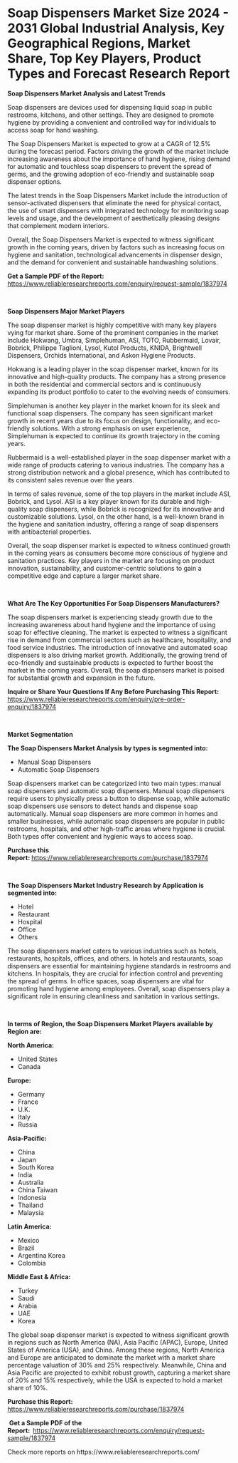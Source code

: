 <p><h1>Soap Dispensers Market Size 2024 - 2031 Global Industrial Analysis, Key Geographical Regions, Market Share, Top Key Players, Product Types and Forecast Research Report</h1></p><p><strong>Soap Dispensers Market Analysis and Latest Trends</strong></p>
<p><p>Soap dispensers are devices used for dispensing liquid soap in public restrooms, kitchens, and other settings. They are designed to promote hygiene by providing a convenient and controlled way for individuals to access soap for hand washing.</p><p>The Soap Dispensers Market is expected to grow at a CAGR of 12.5% during the forecast period. Factors driving the growth of the market include increasing awareness about the importance of hand hygiene, rising demand for automatic and touchless soap dispensers to prevent the spread of germs, and the growing adoption of eco-friendly and sustainable soap dispenser options.</p><p>The latest trends in the Soap Dispensers Market include the introduction of sensor-activated dispensers that eliminate the need for physical contact, the use of smart dispensers with integrated technology for monitoring soap levels and usage, and the development of aesthetically pleasing designs that complement modern interiors.</p><p>Overall, the Soap Dispensers Market is expected to witness significant growth in the coming years, driven by factors such as increasing focus on hygiene and sanitation, technological advancements in dispenser design, and the demand for convenient and sustainable handwashing solutions.</p></p>
<p><strong>Get a Sample PDF of the Report:&nbsp;</strong> <a href="https://www.reliableresearchreports.com/enquiry/request-sample/1837974">https://www.reliableresearchreports.com/enquiry/request-sample/1837974</a></p>
<p>&nbsp;</p>
<p><strong>Soap Dispensers Major Market Players</strong></p>
<p><p>The soap dispenser market is highly competitive with many key players vying for market share. Some of the prominent companies in the market include Hokwang, Umbra, Simplehuman, ASI, TOTO, Rubbermaid, Lovair, Bobrick, Philippe Taglioni, Lysol, Kutol Products, KNIDA, Brightwell Dispensers, Orchids International, and Askon Hygiene Products.</p><p>Hokwang is a leading player in the soap dispenser market, known for its innovative and high-quality products. The company has a strong presence in both the residential and commercial sectors and is continuously expanding its product portfolio to cater to the evolving needs of consumers.</p><p>Simplehuman is another key player in the market known for its sleek and functional soap dispensers. The company has seen significant market growth in recent years due to its focus on design, functionality, and eco-friendly solutions. With a strong emphasis on user experience, Simplehuman is expected to continue its growth trajectory in the coming years.</p><p>Rubbermaid is a well-established player in the soap dispenser market with a wide range of products catering to various industries. The company has a strong distribution network and a global presence, which has contributed to its consistent sales revenue over the years.</p><p>In terms of sales revenue, some of the top players in the market include ASI, Bobrick, and Lysol. ASI is a key player known for its durable and high-quality soap dispensers, while Bobrick is recognized for its innovative and customizable solutions. Lysol, on the other hand, is a well-known brand in the hygiene and sanitation industry, offering a range of soap dispensers with antibacterial properties.</p><p>Overall, the soap dispenser market is expected to witness continued growth in the coming years as consumers become more conscious of hygiene and sanitation practices. Key players in the market are focusing on product innovation, sustainability, and customer-centric solutions to gain a competitive edge and capture a larger market share.</p></p>
<p>&nbsp;</p>
<p><strong>What Are The Key Opportunities For Soap Dispensers Manufacturers?</strong></p>
<p><p>The soap dispensers market is experiencing steady growth due to the increasing awareness about hand hygiene and the importance of using soap for effective cleaning. The market is expected to witness a significant rise in demand from commercial sectors such as healthcare, hospitality, and food service industries. The introduction of innovative and automated soap dispensers is also driving market growth. Additionally, the growing trend of eco-friendly and sustainable products is expected to further boost the market in the coming years. Overall, the soap dispensers market is poised for substantial growth and expansion in the future.</p></p>
<p><strong>Inquire or Share Your Questions If Any Before Purchasing This Report:</strong> <a href="https://www.reliableresearchreports.com/enquiry/pre-order-enquiry/1837974">https://www.reliableresearchreports.com/enquiry/pre-order-enquiry/1837974</a></p>
<p>&nbsp;</p>
<p><strong>Market Segmentation</strong></p>
<p><strong>The Soap Dispensers Market Analysis by types is segmented into:</strong></p>
<p><ul><li>Manual Soap Dispensers</li><li>Automatic Soap Dispensers</li></ul></p>
<p><p>Soap dispensers market can be categorized into two main types: manual soap dispensers and automatic soap dispensers. Manual soap dispensers require users to physically press a button to dispense soap, while automatic soap dispensers use sensors to detect hands and dispense soap automatically. Manual soap dispensers are more common in homes and smaller businesses, while automatic soap dispensers are popular in public restrooms, hospitals, and other high-traffic areas where hygiene is crucial. Both types offer convenient and hygienic ways to access soap.</p></p>
<p><strong>Purchase this Report:&nbsp;</strong><a href="https://www.reliableresearchreports.com/purchase/1837974">https://www.reliableresearchreports.com/purchase/1837974</a></p>
<p>&nbsp;</p>
<p><strong>The Soap Dispensers Market Industry Research by Application is segmented into:</strong></p>
<p><ul><li>Hotel</li><li>Restaurant</li><li>Hospital</li><li>Office</li><li>Others</li></ul></p>
<p><p>The soap dispensers market caters to various industries such as hotels, restaurants, hospitals, offices, and others. In hotels and restaurants, soap dispensers are essential for maintaining hygiene standards in restrooms and kitchens. In hospitals, they are crucial for infection control and preventing the spread of germs. In office spaces, soap dispensers are vital for promoting hand hygiene among employees. Overall, soap dispensers play a significant role in ensuring cleanliness and sanitation in various settings.</p></p>
<p>&nbsp;</p>
<p><strong>In terms of Region, the Soap Dispensers Market Players available by Region are:</strong></p>
<p>
    <p> <strong> North America: </strong>
        <ul>
            <li>United States</li>
            <li>Canada</li>
        </ul>
        </p> 
    <p> <strong> Europe: </strong>
        <ul>
            <li>Germany</li>
            <li>France</li>
            <li>U.K.</li>
            <li>Italy</li>
            <li>Russia</li>
        </ul>
        </p> 
    <p> <strong> Asia-Pacific: </strong>
        <ul>
            <li>China</li>
            <li>Japan</li>
            <li>South Korea</li>
            <li>India</li>
            <li>Australia</li>
            <li>China Taiwan</li>
            <li>Indonesia</li>
            <li>Thailand</li>
            <li>Malaysia</li>
        </ul>
        </p> 
    <p> <strong> Latin America: </strong>
        <ul>
            <li>Mexico</li>
            <li>Brazil</li>
            <li>Argentina Korea</li>
            <li>Colombia</li>
        </ul>
        </p> 
    <p> <strong> Middle East & Africa: </strong>
        <ul>
            <li>Turkey</li>
            <li>Saudi</li>
            <li>Arabia</li>
            <li>UAE</li>
            <li>Korea</li>
        </ul>
    </p>
    </p>
<p><p>The global soap dispenser market is expected to witness significant growth in regions such as North America (NA), Asia Pacific (APAC), Europe, United States of America (USA), and China. Among these regions, North America and Europe are anticipated to dominate the market with a market share percentage valuation of 30% and 25% respectively. Meanwhile, China and Asia Pacific are projected to exhibit robust growth, capturing a market share of 20% and 15% respectively, while the USA is expected to hold a market share of 10%.</p></p>
<p><strong>Purchase this Report: </strong><a href="https://www.reliableresearchreports.com/purchase/1837974">https://www.reliableresearchreports.com/purchase/1837974</a></p>
<p>&nbsp;<strong>Get a Sample PDF of the Report:&nbsp;&nbsp;</strong><a href="https://www.reliableresearchreports.com/enquiry/request-sample/1837974">https://www.reliableresearchreports.com/enquiry/request-sample/1837974</a></p>
<p><strong></strong></p>
<p>Check more reports on https://www.reliableresearchreports.com/</p>